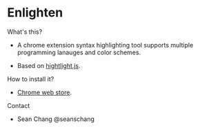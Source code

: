 # Enlighten

What's this?
- A chrome extension syntax highlighting tool supports multiple programming lanauges and color schemes.

- Based on [hightlight.js](https://highlightjs.org/).

How to install it?
- [Chrome web store](https://chrome.google.com/webstore/detail/enlighten/hlpllmligngglomjigiabgocblodhmof).

Contact
- Sean Chang @seanschang